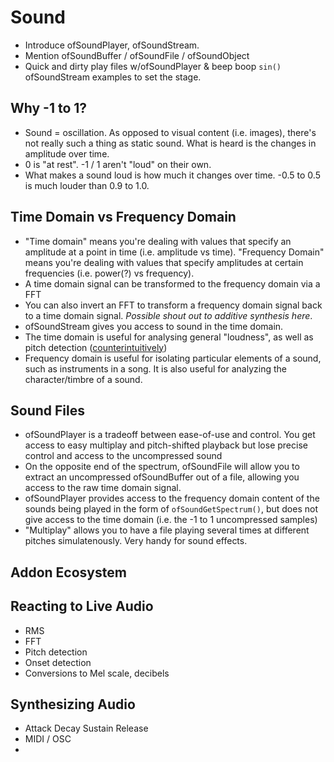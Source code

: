 Sound
=====

- Introduce ofSoundPlayer, ofSoundStream.
- Mention ofSoundBuffer / ofSoundFile / ofSoundObject
- Quick and dirty play files w/ofSoundPlayer & beep boop `sin()` ofSoundStream examples to set the stage.

Why -1 to 1?
------------
- Sound = oscillation. As opposed to visual content (i.e. images), there's not really such a thing as static sound. What is heard is the changes in amplitude over time.
- 0 is "at rest". -1 / 1 aren't "loud" on their own. 
- What makes a sound loud is how much it changes over time. -0.5 to 0.5 is much louder than 0.9 to 1.0.

Time Domain vs Frequency Domain
-------------------------------
- "Time domain" means you're dealing with values that specify an amplitude at a point in time (i.e. amplitude vs time). "Frequency Domain" means you're dealing with values that specify amplitudes at certain frequencies (i.e. power(?) vs frequency).
- A time domain signal can be transformed to the frequency domain via a FFT
- You can also invert an FFT to transform a frequency domain signal back to a time domain signal. *Possible shout out to additive synthesis here*.
- ofSoundStream gives you access to sound in the time domain.
- The time domain is useful for analysing general "loudness", as well as pitch detection ([counterintuitively](http://blog.bjornroche.com/2012/07/frequency-detection-using-fft-aka-pitch.html))
- Frequency domain is useful for isolating particular elements of a sound, such as instruments in a song. It is also useful for analyzing the character/timbre of a sound.

Sound Files
-----------
- ofSoundPlayer is a tradeoff between ease-of-use and control. You get access to easy multiplay and pitch-shifted playback but lose precise control and access to the uncompressed sound
- On the opposite end of the spectrum, ofSoundFile will allow you to extract an uncompressed ofSoundBuffer out of a file, allowing you access to the raw time domain signal.
- ofSoundPlayer provides access to the frequency domain content of the sounds being played in the form of `ofSoundGetSpectrum()`, but does not give access to the time domain (i.e. the -1 to 1 uncompressed samples)
- "Multiplay" allows you to have a file playing several times at different pitches simulatenously. Very handy for sound effects.

Addon Ecosystem
---------------


Reacting to Live Audio
----------------------
- RMS
- FFT
- Pitch detection
- Onset detection
- Conversions to Mel scale, decibels

Synthesizing Audio
------------------
- Attack Decay Sustain Release
- MIDI / OSC
- 